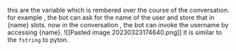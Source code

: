 this are the variable which is rembered over the course of the conversation. for example , the bot can ask for the name of the user and store that in {name} slots. now in the conversation , the bot can invoke the username by accessing {name}. 
![[Pasted image 20230323174640.png]]
it is similar to the `fstring` to pyton. 